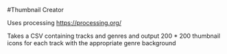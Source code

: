 #Thumbnail Creator

Uses processing https://processing.org/

Takes a CSV containing tracks and genres and output 200 * 200 thumbnail icons for each track with the appropriate genre background
